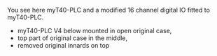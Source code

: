 You see here myT40-PLC and a modified 16 channel digital IO fitted to myT40-PLC.

- myT40-PLC V4 below mounted in open original case,
- top part of original case in the middle,
- removed original innards on top
